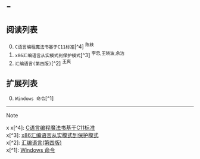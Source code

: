 # - 
    

## 阅读列表

0. `C语言编程魔法书基于C11标准`[^4] <sup>陈轶</sup>  
0. `x86汇编语言从实模式到保护模式`[^3] <sup>李忠,王晓波,余洁</sup>  
0. `汇编语言(第四版)`[^2] <sup>王爽</sup>  
    

## 扩展列表

0. `Windows 命令`[^1]  
    

***  
> [!NOTE]
> x
> x[^4]: [C语言编程魔法书基于C11标准](https://github.com/wjshan0808/--/blob/main/C%E8%AF%AD%E8%A8%80%E7%BC%96%E7%A8%8B%E9%AD%94%E6%B3%95%E4%B9%A6%E5%9F%BA%E4%BA%8EC11%E6%A0%87%E5%87%86.7z)  
> x[^3]: [x86汇编语言从实模式到保护模式](https://github.com/wjshan0808/--/blob/main/x86%E6%B1%87%E7%BC%96%E8%AF%AD%E8%A8%80%E4%BB%8E%E5%AE%9E%E6%A8%A1%E5%BC%8F%E5%88%B0%E4%BF%9D%E6%8A%A4%E6%A8%A1%E5%BC%8F.7z)  
> x[^2]: [汇编语言(第四版)](https://github.com/wjshan0808/--/blob/main/%E6%B1%87%E7%BC%96%E8%AF%AD%E8%A8%80(%E7%AC%AC%E5%9B%9B%E7%89%88).7z)  
> x[^1]: [Windows 命令](https://github.com/wjshan0808/--/blob/main/Windows%20%E5%91%BD%E4%BB%A4.pdf)  

